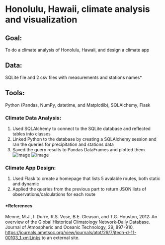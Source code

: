 # Honolulu, Hawaii, climate analysis and visualization
## **Goal**:
To do a climate analysis of Honolulu, Hawaii, and design a climate app
## **Data**:
SQLite file and 2 csv files with measurements and stations names*
## **Tools**: 
Python (Pandas, NumPy, datetime, and Matplotlib), SQLAlchemy, Flask
### **Climate Data Analysis**:
1. Used SQLAlchemy to connect to the SQLite database and reflected tables into classes 
2. Linked Python to the database by creating a SQLAlchemy session and ran the queries for precipitation and stations data
3. Saved the query results to Pandas DataFrames and plotted them
![image](https://github.com/irinatenis/Honolulu-Hawaii-climate-analysis-and-visualization/assets/120978502/c9da6ea1-a591-426d-ab8b-9a1275472dd6)
![image](https://github.com/irinatenis/Honolulu-Hawaii-climate-analysis-and-visualization/assets/120978502/31b1b08f-b6e6-456f-a033-29472f66010e)


### **Climate App Design**:
1. Used Flask to create a homepage that lists 5 avalable routes, both static and dynamic
2. Applied the queries from the previous part to return JSON lists of observations/calculations for each route

#### *References
Menne, M.J., I. Durre, R.S. Vose, B.E. Gleason, and T.G. Houston, 2012: An overview of the Global Historical Climatology Network-Daily Database. Journal of Atmospheric and Oceanic Technology, 29, 897-910, https://journals.ametsoc.org/view/journals/atot/29/7/jtech-d-11-00103_1.xmlLinks to an external site.
